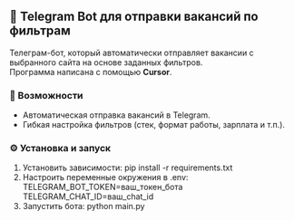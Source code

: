 ## 📌 Telegram Bot для отправки вакансий по фильтрам

Телеграм-бот, который автоматически отправляет вакансии с выбранного сайта на основе заданных фильтров.  
Программа написана с помощью **Cursor**.

### 🚀 Возможности
- Автоматическая отправка вакансий в Telegram.
- Гибкая настройка фильтров (стек, формат работы, зарплата и т.п.).

### ⚙️ Установка и запуск

1. Установить зависимости: pip install -r requirements.txt
2. Настроить переменные окружения в .env: 
TELEGRAM_BOT_TOKEN=ваш_токен_бота
TELEGRAM_CHAT_ID=ваш_chat_id
3. Запустить бота: python main.py

